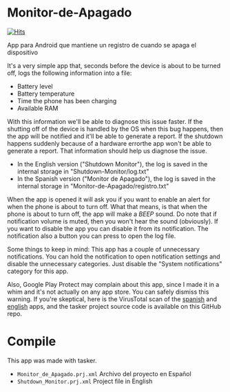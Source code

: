 # Monitor-de-Apagado
[![Hits](https://hits.seeyoufarm.com/api/count/incr/badge.svg?url=https%3A%2F%2Fgithub.com%2FItsIgnacioPortal%2FMonitor-de-Apagado&count_bg=%2379C83D&title_bg=%23555555&icon=&icon_color=%23E7E7E7&title=Contador+de+visitas&edge_flat=false)](https://hits.seeyoufarm.com)

App para Android que mantiene un registro de cuando se apaga el dispositivo

It's a very simple app that, seconds before the device is about to be turned off, logs the following information into a file:

- Battery level
- Battery temperature
- Time the phone has been charging
- Available RAM

With this information we'll be able to diagnose this issue faster. If the shutting off of the device is handled by the OS when this bug happens, then the app will be notified and it'll be able to generate a report. If the shutdown happens suddenly because of a hardware errorthe app won't be able to generate a report. That information should help us diagnose the issue.


- In the English version ("Shutdown Monitor"), the log is saved in the internal storage in "Shutdown-Monitor/log.txt"
- In the Spanish version ("Monitor de Apagado"), the log is saved in the internal storage in "Monitor-de-Apagado/registro.txt"

When the app is opened it will ask you if you want to enable an alert for when the phone is about to turn off. What that means, is that when  the phone is about to turn off, the app will make a *BEEP* sound. Do note that if notification volume is muted, then you won't hear the sound (obviously). If you want to disable the app you can disable it from its notification. The notification also a button you can press to open the log file.

Some things to keep in mind: This app has a couple of unnecessary notifications. You can hold the notification to open notification settings and disable the unnecessary categories. Just disable the "System notifications" category for this app.


Also, Google Play Protect may complain about this app, since I made it in a whim and it's not actually on any app store. You can safely dismiss this warning. If you're skeptical, here is the VirusTotal scan of the [spanish](https://www.virustotal.com/gui/file/1fe25e5f0462207028422ea08f4d21ec4c4749609515578beb598657edc4d3c7?nocache=1) and [english](https://www.virustotal.com/gui/file/28e5fc641ff5f9a19df65d301f3a3909bd23480efd70babc6032629ce985ed79/details) apps, and the tasker project source code is available on this GitHub repo.

# Compile
This app was made with tasker.

- `Monitor_de_Apagado.prj.xml` Archivo del proyecto en Español
- `Shutdown_Monitor.prj.xml` Project file in English
